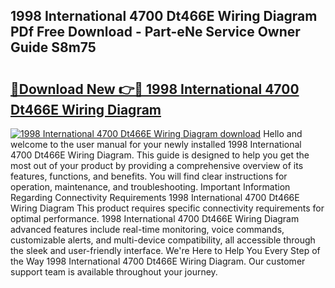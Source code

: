 ## 1998 International 4700 Dt466E Wiring Diagram PDf Free Download - Part-eNe Service Owner Guide S8m75

# <h2><a href="http://dfh67k.blite.top/?on=1998+International+4700+Dt466E+Wiring+Diagram">🔗Download New 👉🔴 1998 International 4700 Dt466E Wiring Diagram</a></h2>

[![1998 International 4700 Dt466E Wiring Diagram download](https://i.imgur.com/lujVjoI.png)](http://dfh67k.blite.top/?on=1998+International+4700+Dt466E+Wiring+Diagram)
Hello and welcome to the user manual for your newly installed 1998 International 4700 Dt466E Wiring Diagram. This guide is designed to help you get the most out of your product by providing a comprehensive overview of its features, functions, and benefits. You will find clear instructions for operation, maintenance, and troubleshooting. Important Information Regarding Connectivity Requirements 1998 International 4700 Dt466E Wiring Diagram This product requires specific connectivity requirements for optimal performance. 1998 International 4700 Dt466E Wiring Diagram advanced features include real-time monitoring, voice commands, customizable alerts, and multi-device compatibility, all accessible through the sleek and user-friendly interface. We're Here to Help You Every Step of the Way 1998 International 4700 Dt466E Wiring Diagram. Our customer support team is available throughout your journey.
